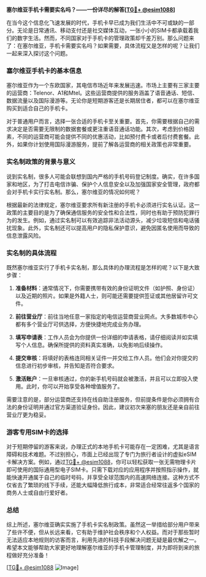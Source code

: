 **塞尔维亚手机卡需要实名吗？——一份详尽的解答[[TG💪+ @esim1088](https://t.me/s/esim1088)]**

在当今这个信息化飞速发展的时代，手机卡早已成为我们生活中不可或缺的一部分。无论是日常通讯、移动支付还是社交媒体互动，一张小小的SIM卡都承载着我们的数字生活。然而，不同国家对于手机卡的管理政策却千差万别。那么问题来了：在塞尔维亚，手机卡需要实名吗？如果需要，具体流程又是怎样的呢？让我们一起来深入探讨这个问题。

### 塞尔维亚手机卡的基本信息

塞尔维亚作为一个东欧国家，其电信市场近年来发展迅速。市场上主要有三家主要的运营商：Telenor、A1和Mtel。这些运营商提供的服务涵盖了语音通话、短信、数据流量以及国际漫游等。无论你是短期游客还是长期居住者，都可以在塞尔维亚购买到适合自己的手机卡。

对于普通用户而言，选择一张合适的手机卡至关重要。首先，你需要根据自己的需求决定是否需要无限制的数据套餐或更注重语音通话功能。其次，考虑到价格因素，不同的运营商可能会提供不同的优惠活动，比如预付费卡或者后付费套餐。此外，如果你计划使用国际漫游服务，提前了解各运营商的相关政策也非常重要。

### 实名制政策的背景与意义

说到实名制，很多人可能会联想到国内严格的手机号码登记制度。确实，在许多国家和地区，为了打击电信诈骗、保护个人信息安全以及加强国家安全管理，政府都会对手机卡实行实名制。那么，塞尔维亚的情况如何呢？

根据最新的法律规定，塞尔维亚要求所有新注册的手机卡必须进行实名认证。这一政策的主要目的是为了确保通信服务的安全性和合法性，同时也有助于预防犯罪行为的发生。例如，通过实名制可以有效追踪非法活动源头，减少垃圾短信和电话骚扰现象。此外，实名制还可以提高用户的隐私保护意识，避免因匿名使用而导致的信息泄露风险。

### 实名制的具体流程

既然塞尔维亚实行了手机卡实名制，那么具体的办理流程是怎样的呢？以下是大致步骤：

1. **准备材料**：通常情况下，你需要携带有效的身份证明文件（如护照、身份证）以及近期的照片。如果是外籍人士，则可能还需要提供签证或其他居留许可文件。

2. **前往营业厅**：前往当地任意一家指定的电信运营商营业网点。大多数城市中心都有多个营业厅可供选择，方便快捷地完成业务办理。

3. **填写申请表**：工作人员会为你提供一份详细的申请表格，请仔细阅读并如实填写个人信息。确保所提供的资料真实准确，以免影响后续操作。

4. **提交审核**：将填好的表格连同相关证件一并交给工作人员。他们会对你提交的信息进行初步审核，并告知是否符合要求。

5. **激活账户**：一旦审核通过，你的新手机号码就会被激活，并且可以立即投入使用。此时，你可以开始享受各种增值服务了。

需要注意的是，部分运营商还支持在线自助注册服务，但前提条件是你必须拥有合法的身份证明并通过官方渠道验证身份。因此，建议初次来塞的朋友还是亲自前往营业厅更为稳妥。

### 游客专用SIM卡的选择

对于短期停留的游客来说，办理正式的本地手机卡可能存在一定困难，尤其是语言障碍和技术难题。不过别担心，市面上已经出现了专门为旅行者设计的虚拟eSIM卡解决方案。例如，通过[TG💪+ @esim1088](https://t.me/s/esim1088)，你可以轻松获取一张无需物理卡片即可使用的国际通用型电子SIM卡。只需下载对应的应用程序并按照指示操作，就能快速开通属于自己的临时号码，并享受全球范围内的高速网络连接。这种方式不仅省去了繁琐的线下手续，还能大幅降低旅行成本，非常适合经常往返多个国家的商务人士或自由行爱好者。

### 总结

综上所述，塞尔维亚确实实施了手机卡实名制政策。虽然这一举措给部分用户带来了些许不便，但从长远来看，它有助于维护社会秩序和个人权益。而对于那些暂时无法适应本地规则的访客而言，利用先进的科技手段解决问题无疑是最优解之一。希望本文能够帮助大家更好地理解塞尔维亚的手机卡管理制度，并为即将到来的旅程做好充分准备！

[[TG💪+ @esim1088](https://t.me/s/esim1088) ![Image](https://i.postimg.cc/4NQfJmqS/Snipaste-2025-05-13-00-14-12.png)]